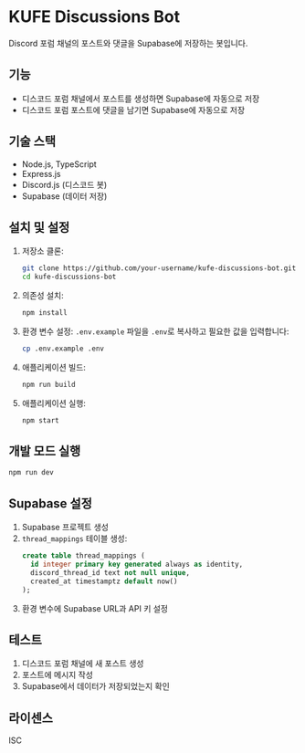 # KUFE Discussions Bot

Discord 포럼 채널의 포스트와 댓글을 Supabase에 저장하는 봇입니다.

## 기능

- 디스코드 포럼 채널에서 포스트를 생성하면 Supabase에 자동으로 저장
- 디스코드 포럼 포스트에 댓글을 남기면 Supabase에 자동으로 저장

## 기술 스택

- Node.js, TypeScript
- Express.js
- Discord.js (디스코드 봇)
- Supabase (데이터 저장)

## 설치 및 설정

1. 저장소 클론:

   ```bash
   git clone https://github.com/your-username/kufe-discussions-bot.git
   cd kufe-discussions-bot
   ```

2. 의존성 설치:

   ```bash
   npm install
   ```

3. 환경 변수 설정:
   `.env.example` 파일을 `.env`로 복사하고 필요한 값을 입력합니다:

   ```bash
   cp .env.example .env
   ```

4. 애플리케이션 빌드:

   ```bash
   npm run build
   ```

5. 애플리케이션 실행:
   ```bash
   npm start
   ```

## 개발 모드 실행

```bash
npm run dev
```

## Supabase 설정

1. Supabase 프로젝트 생성
2. `thread_mappings` 테이블 생성:
   ```sql
   create table thread_mappings (
     id integer primary key generated always as identity,
     discord_thread_id text not null unique,
     created_at timestamptz default now()
   );
   ```
3. 환경 변수에 Supabase URL과 API 키 설정

## 테스트

1. 디스코드 포럼 채널에 새 포스트 생성
2. 포스트에 메시지 작성
3. Supabase에서 데이터가 저장되었는지 확인

## 라이센스

ISC
